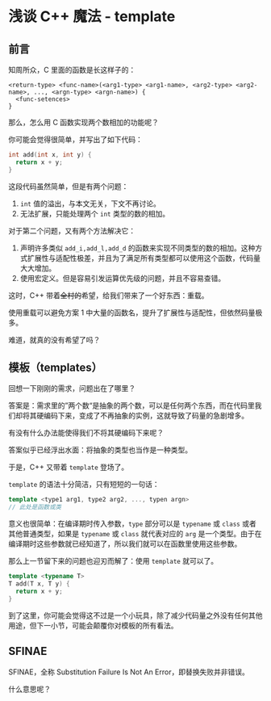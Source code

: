 # 浅谈 C++ 魔法 - template

## 前言

知周所众，C 里面的函数是长这样子的：

```plane
<return-type> <func-name>(<arg1-type> <arg1-name>, <arg2-type> <arg2-name>, ..., <argn-type> <argn-name>) {
  <func-setences>
}
```

那么，怎么用 C 函数实现两个数相加的功能呢？

你可能会觉得很简单，并写出了如下代码：

```c
int add(int x, int y) {
  return x + y;
}
```

这段代码虽然简单，但是有两个问题：

1. `int` 值的溢出，与本文无关，下文不再讨论。
2. 无法扩展，只能处理两个 `int` 类型的数的相加。

对于第二个问题，又有两个方法解决它：

1. 声明许多类似 `add_i,add_l,add_d` 的函数来实现不同类型的数的相加。这种方式扩展性与适配性极差，并且为了满足所有类型都可以使用这个函数，代码量大大增加。
2. 使用宏定义。但是容易引发运算优先级的问题，并且不容易查错。

这时，C++ 带着~~全村的~~希望，给我们带来了一个好东西：重载。

使用重载可以避免方案 1 中大量的函数名，提升了扩展性与适配性，但依然码量极多。

难道，就真的没有希望了吗？

## 模板（templates）

回想一下刚刚的需求，问题出在了哪里？

答案是：需求里的”两个数“是抽象的两个数，可以是任何两个东西，而在代码里我们却将其硬编码下来，变成了不再抽象的实例，这就导致了码量的急剧增多。

有没有什么办法能使得我们不将其硬编码下来呢？

答案似乎已经浮出水面：将抽象的类型也当作是一种类型。

于是，C++ 又带着 `template` 登场了。

`template` 的语法十分简洁，只有短短的一句话：

```cpp
template <type1 arg1, type2 arg2, ..., typen argn>
// 此处是函数或类
```

意义也很简单：在编译期时传入参数，`type` 部分可以是 `typename` 或 `class` 或者其他普通类型，如果是 `typename` 或 `class` 就代表对应的 `arg` 是一个类型。由于在编译期时这些参数就已经知道了，所以我们就可以在函数里使用这些参数。

那么上一节留下来的问题也迎刃而解了：使用 `template` 就可以了。

```cpp
template <typename T>
T add(T x, T y) {
  return x + y;
}
```

到了这里，你可能会觉得这不过是一个小玩具，除了减少代码量之外没有任何其他用途，但下一小节，可能会颠覆你对模板的所有看法。

## SFINAE

SFINAE，全称 Substitution Failure Is Not An Error，即替换失败并非错误。

什么意思呢？
